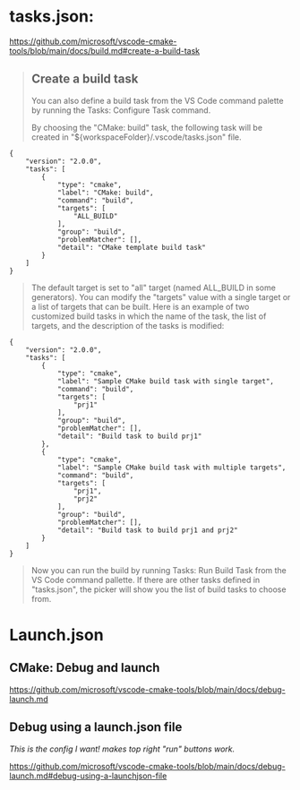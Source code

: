 # tasks.json:
https://github.com/microsoft/vscode-cmake-tools/blob/main/docs/build.md#create-a-build-task

>## Create a build task
>You can also define a build task from the VS Code command palette by running the Tasks: Configure Task command.
>
>By choosing the "CMake: build" task, the following task will be created in "${workspaceFolder}/.vscode/tasks.json" file.
```
{
    "version": "2.0.0",
    "tasks": [
        {
            "type": "cmake",
            "label": "CMake: build",
            "command": "build",
            "targets": [
                "ALL_BUILD"
            ],
            "group": "build",
            "problemMatcher": [],
            "detail": "CMake template build task"
        }
    ]
}
```
>The default target is set to "all" target (named ALL_BUILD in some generators). You can modify the "targets" value with a single target or a list of targets that can be built. Here is an example of two customized build tasks in which the name of the task, the list of targets, and the description of the tasks is modified:
```
{
    "version": "2.0.0",
    "tasks": [
        {
            "type": "cmake",
            "label": "Sample CMake build task with single target",
            "command": "build",
            "targets": [
                "prj1"
            ],
            "group": "build",
            "problemMatcher": [],
            "detail": "Build task to build prj1"
        },
        {
            "type": "cmake",
            "label": "Sample CMake build task with multiple targets",
            "command": "build",
            "targets": [
                "prj1",
                "prj2"
            ],
            "group": "build",
            "problemMatcher": [],
            "detail": "Build task to build prj1 and prj2"
        }
    ]
}
```
>Now you can run the build by running Tasks: Run Build Task from the VS Code command pallette. If there are other tasks defined in "tasks.json", the picker will show you the list of build tasks to choose from.

# Launch.json
## CMake: Debug and launch  
https://github.com/microsoft/vscode-cmake-tools/blob/main/docs/debug-launch.md

## Debug using a launch.json file
_This is the config I want! makes top right "run" buttons work._

https://github.com/microsoft/vscode-cmake-tools/blob/main/docs/debug-launch.md#debug-using-a-launchjson-file
